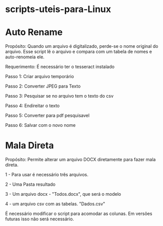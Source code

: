 # scripts-uteis-para-Linux

# Auto Rename

Propósito: Quando um arquivo é digitalizado, perde-se o nome original do arquivo. Esse script lê o arquivo e compara com um tabela de nomes e auto-renomeia ele.

Requerimento: É necessário ter o tesseract instalado

Passo 1: Criar arquivo temporário

Passo 2: Converter JPEG para Texto

Passo 3: Pesquisar se no arquivo tem o texto do csv

Passo 4: Endireitar o texto

Passo 5: Converter para pdf pesquisavel

Passo 6: Salvar com o novo nome


# Mala Direta

Propósito: Permite alterar um arquivo DOCX diretamente para fazer mala direta.


1 - Para usar é necessário três arquivos.

2 - Uma Pasta resultado

3 - Um arquivo docx - "Todos.docx", que será o modelo

4 - um arquivo csv com as tabelas. "Dados.csv"

É necessário modificar o script para acomodar as colunas. Em versões futuras isso não será necessário.
